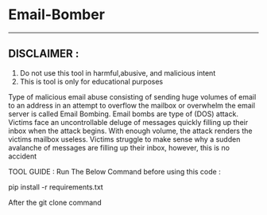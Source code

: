 # Email-Bomber
------------
DISCLAIMER :
------------
1. Do not use this tool in harmful,abusive, and malicious intent
2. This is tool is only for educational purposes


Type of malicious email abuse consisting of sending huge volumes of email to an address in an attempt to overflow the mailbox or overwhelm the email server is called Email Bombing.
Email bombs are type of (DOS) attack. 
Victims face an uncontrollable deluge of messages quickly filling up their inbox when the attack begins. With enough volume, the attack renders the victims mailbox useless. 
Victims struggle to make sense why a sudden avalanche of messages are filling up their inbox, however, this is no accident

TOOL GUIDE : 
Run The Below Command before using this code :

  pip install -r requirements.txt
  
 After the git clone command
